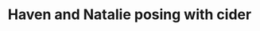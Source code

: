 ---
layout: item
raw_url: https://prdwebappstorage.blob.core.windows.net/kansaspattons/images/gallery-2009-10-28/photo00622.jpg
thumb_url: https://prdwebappstorage.blob.core.windows.net/kansaspattons/images/gallery-2009-10-28/thumb_photo00622.jpg
post: /kansaspattons/blog/2009/10/18/cpls-kindergarten.html
index: 10
title: Haven and Natalie posing with cider
---